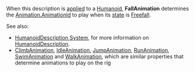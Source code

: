 When this description is [applied](https://create.roblox.com/docs/reference/engine/classes/Humanoid#ApplyDescription) to a
[Humanoid](https://create.roblox.com/docs/reference/engine/classes/Humanoid), **FallAnimation** determines the [Animation.AnimationId](https://create.roblox.com/docs/reference/engine/classes/Animation#AnimationId) to
play when its [state](https://create.roblox.com/docs/reference/engine/classes/Humanoid#GetState) is
[Freefall](https://developer.roblox.com/en-us/api-reference/enum/HumanoidStateType).

See also:

- [HumanoidDescription System](/avatar/characters/character-customization#humanoiddescription),
  for more information on [HumanoidDescription](https://create.roblox.com/docs/reference/engine/classes/HumanoidDescription).
- [ClimbAnimation](https://create.roblox.com/docs/reference/engine/classes/HumanoidDescription#FallAnimation),
  [IdleAnimation](https://create.roblox.com/docs/reference/engine/classes/HumanoidDescription#IdleAnimation),
  [JumpAnimation](https://create.roblox.com/docs/reference/engine/classes/HumanoidDescription#JumpAnimation),
  [RunAnimation](https://create.roblox.com/docs/reference/engine/classes/HumanoidDescription#RunAnimation),
  [SwimAnimation](https://create.roblox.com/docs/reference/engine/classes/HumanoidDescription#SwimAnimation) and
  [WalkAnimation](https://create.roblox.com/docs/reference/engine/classes/HumanoidDescription#WalkAnimation), which are similar
  properties that determine animations to play on the rig